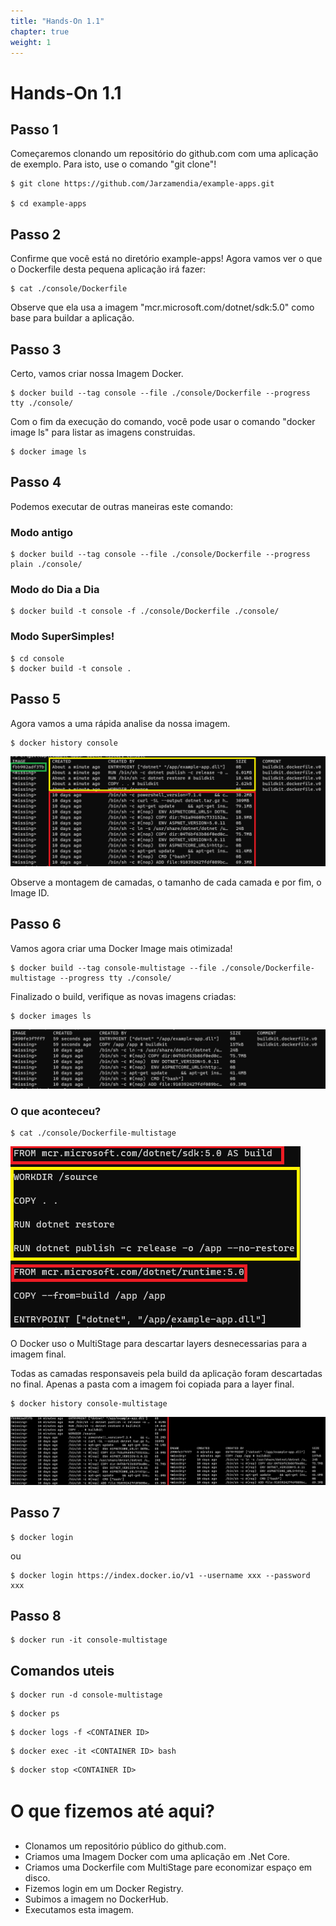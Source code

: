 ```yaml
---
title: "Hands-On 1.1"
chapter: true
weight: 1
---
```


# Hands-On 1.1

## Passo 1

Começaremos clonando um repositório do github.com com uma aplicação de exemplo. Para isto, use o comando "git clone"!

```shell
$ git clone https://github.com/Jarzamendia/example-apps.git

$ cd example-apps

```

## Passo 2

Confirme que você está no diretório example-apps! Agora vamos ver o que o Dockerfile desta pequena aplicação irá fazer:

```shell
$ cat ./console/Dockerfile
```

Observe que ela usa a imagem "mcr.microsoft.com/dotnet/sdk:5.0" como base para buildar a aplicação.

## Passo 3

Certo, vamos criar nossa Imagem Docker.

```shell
$ docker build --tag console --file ./console/Dockerfile --progress tty ./console/
```

Com o fim da execução do comando, você pode usar o comando "docker image ls" para listar as imagens construidas.

```shell
$ docker image ls
```

## Passo 4

Podemos executar de outras maneiras este comando:

### Modo antigo

```shell
$ docker build --tag console --file ./console/Dockerfile --progress plain ./console/
```

### Modo do Dia a Dia

```shell
$ docker build -t console -f ./console/Dockerfile ./console/
```

### Modo SuperSimples!

```shell
$ cd console
$ docker build -t console .
```

## Passo 5

Agora vamos a uma rápida analise da nossa imagem.


```shell
$ docker history console
```

![](1.1.png)

Observe a montagem de camadas, o tamanho de cada camada e por fim, o Image ID.

## Passo 6

Vamos agora criar uma Docker Image mais otimizada!

```shell
$ docker build --tag console-multistage --file ./console/Dockerfile-multistage --progress tty ./console/
```

Finalizado o build, verifique as novas imagens criadas:

```shell
$ docker images ls
```

![](1.2.png)


### O que aconteceu?

```shell
$ cat ./console/Dockerfile-multistage
```
![](1.3.png)

O Docker uso o MultiStage para descartar layers desnecessarias para a imagem final. 

Todas as camadas responsaveis pela build da aplicação foram descartadas no final. Apenas a pasta com a imagem foi copiada para a layer final.

```shell
$ docker history console-multistage
```

![](1.4.png)

## Passo 7

```shell
$ docker login
```
ou

```shell
$ docker login https://index.docker.io/v1 --username xxx --password xxx
```

## Passo 8

```shell
$ docker run -it console-multistage
```

## Comandos uteis

```shell
$ docker run -d console-multistage
```

```shell
$ docker ps
```

```shell
$ docker logs -f <CONTAINER ID>
```

```shell
$ docker exec -it <CONTAINER ID> bash
```

```shell
$ docker stop <CONTAINER ID>
```

# O que fizemos até aqui?

 - Clonamos um repositório público do github.com.
 - Criamos uma Imagem Docker com uma aplicação em .Net Core.
 - Criamos uma Dockerfile com MultiStage pare economizar espaço em disco.
 - Fizemos login em um Docker Registry.
 - Subimos a imagem no DockerHub.
 - Executamos esta imagem.